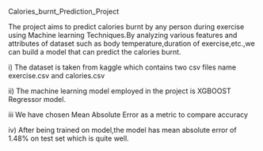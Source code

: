 Calories_burnt_Prediction_Project

The project aims to predict calories burnt by any person during exercise using Machine learning Techniques.By analyzing various features and attributes of dataset such as body temperature,duration of exercise,etc.,we can build a model that can predict the calories burnt.

i)   The dataset is taken from kaggle which contains two csv files name exercise.csv and calories.csv

ii)  The machine learning model employed in the project is XGBOOST Regressor model.

iii  We have chosen Mean Absolute Error as a metric to compare accuracy

iv)  After being trained on model,the model has mean absolute error of 1.48% on test set which is quite well.


